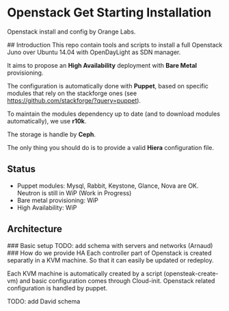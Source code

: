 # Openstack Get Starting Installation

Openstack install and config by Orange Labs.

## Introduction
This repo contain tools and scripts to install a full Openstack Juno over Ubuntu 14.04 with OpenDayLight as SDN manager.

It aims to propose an **High Availability** deployment with **Bare Metal** provisioning.

The configuration is automatically done with **Puppet**, based on specific modules that rely on the stackforge ones (see https://github.com/stackforge/?query=puppet). 

To maintain the modules dependency up to date (and to download modules automatically), we use **r10k**.

The storage is handle by **Ceph**.

The only thing you should do is to provide a valid **Hiera** configuration file.


## Status
* Puppet modules: Mysql, Rabbit, Keystone, Glance, Nova are OK. Neutron is still in WiP (Work in Progress)
* Bare metal provisioning: WiP
* High Availability: WiP

## Architecture
### Basic setup
TODO: add schema with servers and networks (Arnaud)
### How do we provide HA
Each controller part of Openstack is created separatly in a KVM machine. So that it can easily be updated or redeploy.

Each KVM machine is automatically created by a script (opensteak-create-vm) and basic configuration comes through Cloud-init. Openstack related configuration is handled by puppet.

TODO: add David schema
